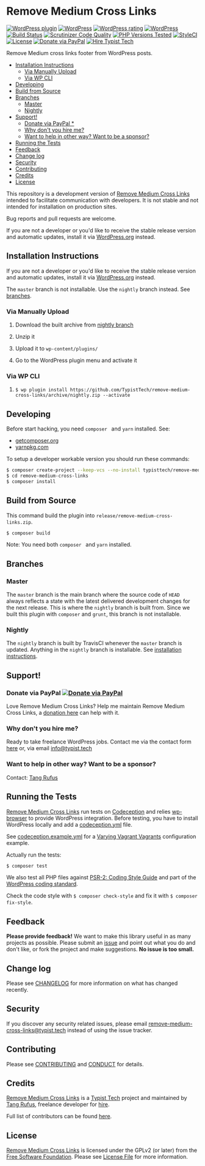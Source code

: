 # Remove Medium Cross Links

[![WordPress plugin](https://img.shields.io/wordpress/plugin/v/remove-medium-cross-links.svg)](https://wordpress.org/plugins/remove-medium-cross-links/)
[![WordPress](https://img.shields.io/wordpress/plugin/dt/remove-medium-cross-links.svg)](https://wordpress.org/plugins/remove-medium-cross-links/)
[![WordPress rating](https://img.shields.io/wordpress/plugin/r/remove-medium-cross-links.svg)](https://wordpress.org/plugins/remove-medium-cross-links/)
[![WordPress](https://img.shields.io/wordpress/v/remove-medium-cross-links.svg)](https://wordpress.org/plugins/remove-medium-cross-links/)
[![Build Status](https://travis-ci.org/TypistTech/remove-medium-cross-links.svg?branch=master)](https://travis-ci.org/TypistTech/remove-medium-cross-links)
[![Scrutinizer Code Quality](https://scrutinizer-ci.com/g/TypistTech/remove-medium-cross-links/badges/quality-score.png?b=master)](https://scrutinizer-ci.com/g/TypistTech/remove-medium-cross-links/?branch=master)
[![PHP Versions Tested](http://php-eye.com/badge/typisttech/remove-medium-cross-links/tested.svg)](https://travis-ci.org/TypistTech/remove-medium-cross-links)
[![StyleCI](https://styleci.io/repos/77471719/shield?branch=master)](https://styleci.io/repos/77471719)
[![License](https://poser.pugx.org/typisttech/remove-medium-cross-links/license)](https://packagist.org/packages/typisttech/remove-medium-cross-links)
[![Donate via PayPal](https://img.shields.io/badge/Donate-PayPal-blue.svg)](https://typist.tech/donate/remove-medium-cross-links/)
[![Hire Typist Tech](https://img.shields.io/badge/Hire-Typist%20Tech-ff69b4.svg)](https://typist.tech/contact/)

Remove Medium cross links footer from WordPress posts.

<!-- START doctoc generated TOC please keep comment here to allow auto update -->
<!-- DON'T EDIT THIS SECTION, INSTEAD RE-RUN doctoc TO UPDATE -->


- [Installation Instructions](#installation-instructions)
  - [Via Manually Upload](#via-manually-upload)
  - [Via WP CLI](#via-wp-cli)
- [Developing](#developing)
- [Build from Source](#build-from-source)
- [Branches](#branches)
  - [Master](#master)
  - [Nightly](#nightly)
- [Support!](#support)
  - [Donate via PayPal *](#donate-via-paypal-)
  - [Why don't you hire me?](#why-dont-you-hire-me)
  - [Want to help in other way? Want to be a sponsor?](#want-to-help-in-other-way-want-to-be-a-sponsor)
- [Running the Tests](#running-the-tests)
- [Feedback](#feedback)
- [Change log](#change-log)
- [Security](#security)
- [Contributing](#contributing)
- [Credits](#credits)
- [License](#license)

<!-- END doctoc generated TOC please keep comment here to allow auto update -->

This repository is a development version of [Remove Medium Cross Links](https://wordpress.org/plugins/remove-medium-cross-links/) intended to facilitate communication with developers. It is not stable and not intended for installation on production sites.

Bug reports and pull requests are welcome.

If you are not a developer or you'd like to receive the stable release version and automatic updates, install it via [WordPress.org](https://wordpress.org/plugins/remove-medium-cross-links/) instead.



## Installation Instructions

If you are not a developer or you'd like to receive the stable release version and automatic updates, install it via [WordPress.org](https://wordpress.org/plugins/remove-medium-cross-links/) instead.



The `master` branch is not installable. Use the `nightly` branch instead. See [branches](#branches).

### Via Manually Upload

1. Download the built archive from [nightly branch](https://github.com/TypistTech/remove-medium-cross-links/archive/nightly.zip)

2. Unzip it

3. Upload it to `wp-content/plugins/`

4. Go to the WordPress plugin menu and activate it



### Via WP CLI

1. `$ wp plugin install https://github.com/TypistTech/remove-medium-cross-links/archive/nightly.zip --activate`




## Developing

Before start hacking, you need `composer ` and `yarn` installed. See:

- [getcomposer.org](https://getcomposer.org/doc/00-intro.md)
- [yarnpkg.com](https://yarnpkg.com/en/docs/install)



To setup a developer workable version you should run these commands:

```bash
$ composer create-project --keep-vcs --no-install typisttech/remove-medium-cross-links:dev-master
$ cd remove-medium-cross-links
$ composer install
```



## Build from Source

This command build the plugin into `release/remove-medium-cross-links.zip`.

```bash
$ composer build
```

Note: You need both `composer ` and `yarn` installed.




## Branches

### Master

The `master` branch is the main branch where the source code of `HEAD` always reflects a state with the latest delivered development changes for the next release. This is where the `nightly` branch is built from. Since we built this plugin with `composer` and `grunt`, this branch is not installable.

### Nightly

The `nightly` branch is built by TravisCI whenever the `master` branch is updated. Anything in the `nightly` branch is installable. See [installation instructions](#installation-instructions).



## Support!

### Donate via PayPal [![Donate via PayPal](https://img.shields.io/badge/Donate-PayPal-blue.svg)](https://typist.tech/donate/remove-medium-cross-links/)

Love Remove Medium Cross Links? Help me maintain Remove Medium Cross Links, a [donation here](https://typist.tech/donate/remove-medium-cross-links/) can help with it.

### Why don't you hire me?

Ready to take freelance WordPress jobs. Contact me via the contact form [here](https://typist.tech/contact/) or, via email [info@typist.tech](mailto:info@typist.tech)

### Want to help in other way? Want to be a sponsor?

Contact: [Tang Rufus](mailto:tangrufus@gmail.com)



## Running the Tests

[Remove Medium Cross Links](https://github.com/TypistTech/remove-medium-cross-links) run tests on [Codeception](http://codeception.com/) and relies [wp-browser](https://github.com/lucatume/wp-browser) to provide WordPress integration.
Before testing, you have to install WordPress locally and add a [codeception.yml](http://codeception.com/docs/reference/Configuration) file.

See [codeception.example.yml](codeception.example.yml) for a [Varying Vagrant Vagrants](https://varyingvagrantvagrants.org/) configuration example.

Actually run the tests:

``` bash
$ composer test
```

We also test all PHP files against [PSR-2: Coding Style Guide](http://www.php-fig.org/psr/psr-2/) and part of the [WordPress coding standard](https://github.com/WordPress-Coding-Standards/WordPress-Coding-Standards).

Check the code style with ``$ composer check-style`` and fix it with ``$ composer fix-style``.



## Feedback

**Please provide feedback!** We want to make this library useful in as many projects as possible.
Please submit an [issue](https://github.com/TypistTech/remove-medium-cross-links/issues/new) and point out what you do and don't like, or fork the project and make suggestions.
**No issue is too small.**



## Change log

Please see [CHANGELOG](CHANGELOG.md) for more information on what has changed recently.



## Security

If you discover any security related issues, please email remove-medium-cross-links@typist.tech instead of using the issue tracker.



## Contributing

Please see [CONTRIBUTING](.github/CONTRIBUTING.md) and [CONDUCT](.github/CONDUCT.md) for details.



## Credits

[Remove Medium Cross Links](https://github.com/TypistTech/remove-medium-cross-links) is a [Typist Tech](https://typist.tech) project and maintained by [Tang Rufus](https://twitter.com/Tangrufus), freelance developer for [hire](https://typist.tech/contact/).

Full list of contributors can be found [here](https://github.com/TypistTech/remove-medium-cross-links/graphs/contributors).



## License

[Remove Medium Cross Links](https://github.com/TypistTech/remove-medium-cross-links) is licensed under the GPLv2 (or later) from the [Free Software Foundation](http://www.fsf.org/).
Please see [License File](LICENSE) for more information.
